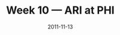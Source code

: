 ---
layout: game
title: Week 10 — ARI at PHI
season: 2011
game_id: 2011_10_ARI_PHI
week: 10
date: 2011-11-13
home_team: PHI
away_team: ARI
final_home: 17
final_away: 21
pbp_url: /assets/data/pbp/2011/2011_10_ARI_PHI.csv.gz
---